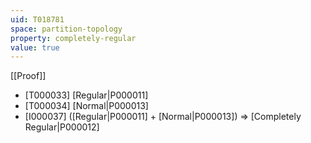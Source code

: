 ```yaml
---
uid: T018781
space: partition-topology
property: completely-regular
value: true
---
```

[[Proof]]

* [T000033] [Regular|P000011]
* [T000034] [Normal|P000013]
* [I000037] ([Regular|P000011] + [Normal|P000013]) => [Completely Regular|P000012]

